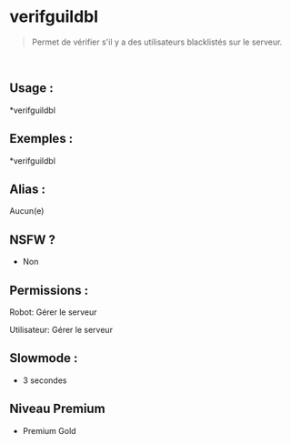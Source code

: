 # verifguildbl

> Permet de vérifier s'il y a des utilisateurs blacklistés sur le serveur.

<br>

## Usage :

*verifguildbl

## Exemples :

*verifguildbl

## Alias :

Aucun(e)

## NSFW ?

- Non

## Permissions :

Robot: Gérer le serveur
<br>

Utilisateur: Gérer le serveur

## Slowmode :

- 3 secondes

## Niveau Premium

- Premium Gold